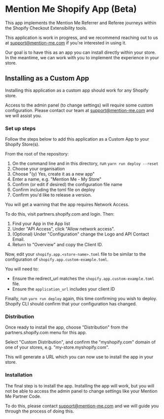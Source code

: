 # Mention Me Shopify App (Beta)

This app implements the Mention Me Referrer and Referee journeys within the Shopify Checkout Extensibility tools.

This application is work in progress, and we recommend reaching out to us at support@mention-me.com if you're interested
in using it.

Our goal is to have this as an app you can install directly within your store. In the meantime, we can work with you to
implement the experience in your store.

## Installing as a Custom App

Installing this application as a custom app should work for any Shopify store.

Access to the admin panel (to change settings) will require some custom configuration. Please contact our team at
support@mention-me.com and we will assist you.

### Set up steps

Follow the steps below to add this application as a Custom App to your Shopify Store(s).

From the root of the repository:

1. On the command line and in this directory, run `yarn run deploy --reset`
2. Choose your organisation
3. Choose "(y) Yes, create it as a new app"
4. Enter a name, e.g. "Mention Me - My Store"
5. Confirm (or edit if desired) the configuration file name
6. Confirm including the toml file on deploy
7. Confirm you'd like to release a version.

You will get a warning that the app requires Network Access.

To do this, visit partners.shopify.com and login. Then:

1. Find your App in the App list
2. Under "API Access", click "Allow network access".
3. (Optional) Under "Configuration" change the Logo and API Contact Email.
4. Return to "Overview" and copy the Client ID.

Now, edit your `shopify.app.<store-name>.toml` file to be similar to the configuration
of `shopify.app.custom-example.toml`.

You will need to:

- Ensure the redirect_url matches the `shopify.app.custom-example.toml` file.
- Ensure the `application_url` includes your client ID

Finally, run `yarn run deploy` again, this time confirming you wish to deploy. Shopify CLI should confirm that your
configuration has changed.

### Distribution

Once ready to install the app, choose "Distribution" from the partners.shopify.com menu for this app.

Select "Custom Distribution", and confirm the "myshopify.com" domain of one of your stores, e.g. "my-store.myshopify.com".

This will generate a URL which you can now use to install the app in your store.

### Installation

The final step is to install the app. Installing the app will work, but you will not be able to access the admin panel
to change settings like your Mention Me Partner Code.

To do this, please contact support@mention-me.com and we will guide you through the process of doing this.

